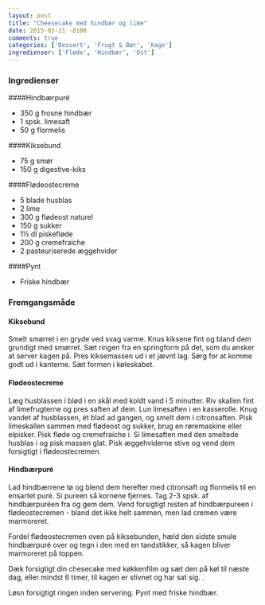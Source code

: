 ```yaml
---
layout: post
title: "Cheesecake med hindbær og lime"
date: 2015-05-21 -0100
comments: true
categories: ['Dessert', 'Frugt & Bær', 'Kage']
ingredienser: ['Fløde', 'Hindbær', 'Ost']
---
```


### Ingredienser

####Hindbærpuré
-   350 g frosne hindbær
-   1 spsk. limesaft
-   50 g flormelis

####Kiksebund
-   75 g smør
-   150 g digestive-kiks

####Flødeostecreme
-   5 blade husblas
-   2 lime
-   300 g flødeost naturel
-   150 g sukker
-   1½ dl piskefløde
-   200 g cremefraiche 
-   2 pasteuriserede æggehvider

####Pynt
-   Friske hindbær

### Fremgangsmåde

#### Kiksebund
Smelt smørret i en gryde ved svag varme. Knus kiksene fint og bland dem grundigt med smørret. Sæt ringen fra en springform på det, som du ønsker at server kagen på. Pres kiksemassen ud i et jævnt lag. Sørg for at komme godt ud i kanterne. Sæt formen i køleskabet.

#### Flødeostecreme
Læg husblassen i blød i en skål med koldt vand i 5 minutter.
Riv skallen fint af limefrugterne og pres saften af dem. Lun limesaften i en kasserolle. Knug vandet af husblassen, ét blad ad gangen, og smelt dem i citronsaften. Pisk limeskallen sammen med flødeost og sukker, brug en røremaskine eller elpisker. Pisk fløde og cremefraiche i. Si limesaften med den smeltede husblas i og pisk massen glat. Pisk æggehviderne stive og vend dem forsigtigt i flødeostecremen.

#### Hindbærpuré
Lad hindbærrene tø og blend dem herefter med citronsaft og flormelis til en ensartet puré. Si pureen så kornene fjernes. Tag 2-3 spsk. af hindbærpuréen fra og gem dem. Vend forsigtigt resten af hindbærpureen i flødeostecremen - bland det ikke helt sammen, men lad cremen være marmoreret.

Fordel flødeostecremen oven på kiksebunden, hæld den sidste smule hindbærpuré over og tegn i den med en tandstikker, så kagen bliver marmoreret på toppen.

Dæk forsigtigt din chesecake med køkkenfilm og sæt den på køl til næste dag, eller mindst 6 timer, til kagen er stivnet og har sat sig. .

Løsn forsigtigt ringen inden servering. Pynt med friske hindbær.